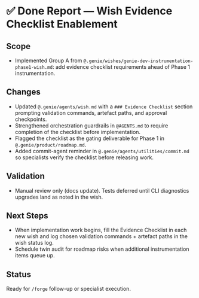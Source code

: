 # ✅ Done Report — Wish Evidence Checklist Enablement

## Scope
- Implemented Group A from `@.genie/wishes/genie-dev-instrumentation-phase1-wish.md`: add evidence checklist requirements ahead of Phase 1 instrumentation.

## Changes
- Updated `@.genie/agents/wish.md` with a `### Evidence Checklist` section prompting validation commands, artefact paths, and approval checkpoints.
- Strengthened orchestration guardrails in `@AGENTS.md` to require completion of the checklist before implementation.
- Flagged the checklist as the gating deliverable for Phase 1 in `@.genie/product/roadmap.md`.
- Added commit-agent reminder in `@.genie/agents/utilities/commit.md` so specialists verify the checklist before releasing work.

## Validation
- Manual review only (docs update). Tests deferred until CLI diagnostics upgrades land as noted in the wish.

## Next Steps
- When implementation work begins, fill the Evidence Checklist in each new wish and log chosen validation commands + artefact paths in the wish status log.
- Schedule twin audit for roadmap risks when additional instrumentation items queue up.

## Status
Ready for `/forge` follow-up or specialist execution.
